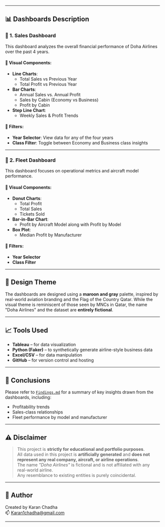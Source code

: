 
---

## 📊 Dashboards Description

### 🔷 1. Sales Dashboard

This dashboard analyzes the overall financial performance of Doha Airlines over the past 4 years.

#### 🧩 Visual Components:
- **Line Charts**:
  - Total Sales vs Previous Year
  - Total Profit vs Previous Year
- **Bar Charts**:
  - Annual Sales vs. Annual Profit
  - Sales by Cabin (Economy vs Business)
  - Profit by Cabin 
- **Step Line Chart**:
  - Weekly Sales & Profit Trends

#### 🧪 Filters:
- **Year Selector**: View data for any of the four years
- **Class Filter**: Toggle between Economy and Business class insights

---

### 🔷 2. Fleet Dashboard

This dashboard focuses on operational metrics and aircraft model performance.

#### 🧩 Visual Components:
- **Donut Charts**:
  - Total Profit
  - Total Sales
  - Tickets Sold
- **Bar-in-Bar Chart**:
  - Profit by Aircraft Model along with Profit by Model
- **Box Plot**:
  - Median Profit by Manufacturer

#### 🧪 Filters:
- **Year Selector**
- **Class Filter**

---

## 🎨 Design Theme

The dashboards are designed using a **maroon and gray** palette, inspired by real-world aviation branding and the Flag of the Country Qatar. While the visual theme is reminiscent of those seen by MNCs in Qatar, the name "Doha Airlines" and the dataset are **entirely fictional**.

---

## 📈 Tools Used

- **Tableau** – for data visualization
- **Python (Faker)** – to synthetically generate airline-style business data
- **Excel/CSV** – for data manipulation
- **GitHub** – for version control and hosting

---

## 📄 Conclusions

Please refer to [`Findings.md`](Findings.md) for a summary of key insights drawn from the dashboards, including:
- Profitability trends
- Sales-class relationships
- Fleet performance by model and manufacturer

---

## ⚠️ Disclaimer

> This project is **strictly for educational and portfolio purposes**.  
> All data used in this project is **artificially generated** and **does not represent any real company, aircraft, or airline operations**.  
> The name *"Doha Airlines"* is fictional and is not affiliated with any real-world airline.  
> Any resemblance to existing entities is purely coincidental.

---

## 🧠 Author

Created by Karan Chadha  
📫 Karan1chadha@gmail.com  

---

